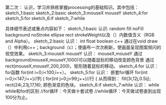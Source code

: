 第二次：
认识，学习并熟练掌握processing的基础知识。其中包括：
sketch_1:basic
sketch_2:basic
sketch_3:mouseX  mouseY
sketch_4:for
sketch_5:for
sketch_6:if
sketch_7:while

具体细节表述或重点内容如下：
sketch_1:basic
  认识: random fill noFill background noStroke ellipse rect strokeWeight以及（）内数值含义（RGB and Alpha）。
sketch_2:basic
  认识： int float boolean c++ 通过在void draw（）中利用c++；background（c）；使画布一次次刷新，使画面呈现图案频闪的视觉效果。
sketch_3:mouseX  mouseY
  认识： mouseX,mouseY 通过 background(mouseX,mouseY,1000)可以随着鼠标的移动改变颜色背景 通过 rect(mouseX,mouseY,200,200)，矩形随着鼠标的移动。
sketch_4:for
  认识： for函数 for(int i=0;i<100;i++）。
sketch_5:for
  认识： 嵌套for循环 for(int i=0;i<147;i++)//列 { for(int j=0;j<99;j++)//行 { 从而得到： fill(3i,12j,0.5ij); rect(24i,23j,17,16); 颜色渐变的色块。
sketch_6:if
sketch_7:while
  认识： while while和for的区别 //for循环：今天做十套试卷 //while循环：今天做试卷直到出现100分为止。
